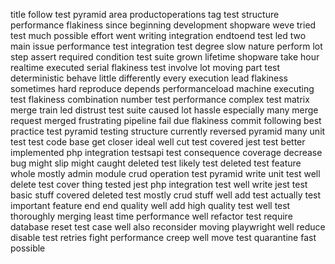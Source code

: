 title follow test pyramid area productoperations tag test structure performance flakiness since beginning development shopware weve tried test much possible effort went writing integration endtoend test led two main issue performance test integration test degree slow nature perform lot step assert required condition test suite grown lifetime shopware take hour realtime executed serial flakiness test involve lot moving part test deterministic behave little differently every execution lead flakiness sometimes hard reproduce depends performanceload machine executing test flakiness combination number test performance complex test matrix merge train led distrust test suite caused lot hassle especially many merge request merged frustrating pipeline fail due flakiness commit following best practice test pyramid testing structure currently reversed pyramid many unit test test code base get closer ideal well cut test covered jest test better implemented php integration testsapi test consequence coverage decrease bug might slip might caught deleted test likely test deleted test feature whole mostly admin module crud operation test pyramid write unit test well delete test cover thing tested jest php integration test well write jest test basic stuff covered deleted test mostly crud stuff well add test actually test important feature end end quality well add high quality test well test thoroughly merging least time performance well refactor test require database reset test case well also reconsider moving playwright well reduce disable test retries fight performance creep well move test quarantine fast possible